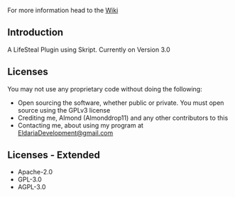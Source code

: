 
For more information head to the [Wiki](https://github.com/EldariaDevelopment/Skript-LifeSteal/wiki)
## Introduction

A LifeSteal Plugin using Skript. Currently on Version 3.0  

## Licenses 
You may not use any proprietary code without doing the following:

* Open sourcing the software, whether public or private. You must open source using the GPLv3 license
* Crediting me, Almond (Almonddrop11) and any other contributors to this
* Contacting me, about using my program at EldariaDevelopment@gmail.com

## Licenses - Extended

* Apache-2.0 
* GPL-3.0 
* AGPL-3.0
